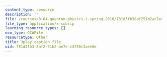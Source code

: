 ```yaml
---
content_type: resource
description: ''
file: /courses/8-04-quantum-physics-i-spring-2016/781d3fb38af251b2ae7ec4758c3aee6e_-UgQEHHXTRM.vtt
file_type: application/x-subrip
learning_resource_types: []
ocw_type: OCWFile
resourcetype: Other
title: 3play caption file
uid: 781d3fb3-8af2-51b2-ae7e-c4758c3aee6e
---
```


